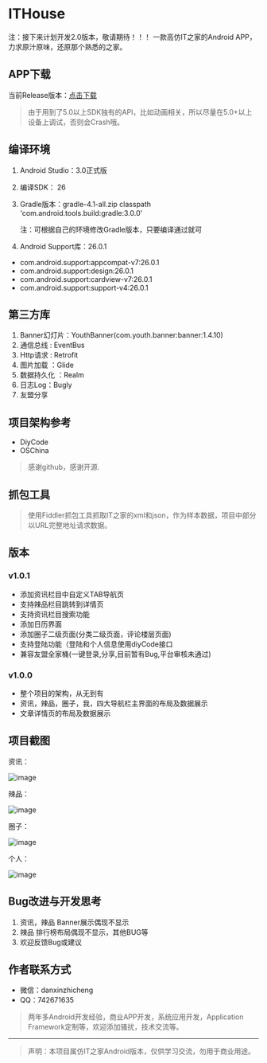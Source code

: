 
# ITHouse
注：接下来计划开发2.0版本，敬请期待！！！
一款高仿IT之家的Android APP，力求原汁原味，还原那个熟悉的之家。

## APP下载

当前Release版本：[点击下载](https://github.com/danxinzhicheng/IThouse/blob/master/app/release/app-release.apk?raw=true)

> 由于用到了5.0以上SDK独有的API，比如动画相关，所以尽量在5.0+以上设备上调试，否则会Crash哦。

## 编译环境

1. Android Studio：3.0正式版
2. 编译SDK： 26
3. Gradle版本：gradle-4.1-all.zip
   classpath 'com.android.tools.build:gradle:3.0.0'

   注：可根据自己的环境修改Gradle版本，只要编译通过就可

4. Android Support库：26.0.1

- com.android.support:appcompat-v7:26.0.1
- com.android.support:design:26.0.1
- com.android.support:cardview-v7:26.0.1
- com.android.support:support-v4:26.0.1


## 第三方库

1. Banner幻灯片：YouthBanner(com.youth.banner:banner:1.4.10)
2. 通信总线 : EventBus
3. Http请求 : Retrofit
4. 图片加载 ：Glide
5. 数据持久化 ：Realm
6. 日志Log：Bugly
7. 友盟分享

## 项目架构参考

- DiyCode
- OSChina
> 感谢github，感谢开源.

## 抓包工具

  > 使用Fiddler抓包工具抓取IT之家的xml和json，作为样本数据，项目中部分以URL完整地址请求数据。

## 版本
### v1.0.1
- 添加资讯栏目中自定义TAB导航页
- 支持辣品栏目跳转到详情页
- 支持资讯栏目搜索功能
- 添加日历界面
- 添加圈子二级页面(分类二级页面，评论楼层页面)
- 支持登陆功能（登陆和个人信息使用diyCode接口
- 兼容友盟全家桶(一键登录,分享,目前暂有Bug,平台审核未通过)

### v1.0.0
- 整个项目的架构，从无到有
- 资讯，辣品，圈子，我，四大导航栏主界面的布局及数据展示
- 文章详情页的布局及数据展示

## 项目截图
资讯：

![image](https://raw.githubusercontent.com/danxinzhicheng/IThouse/master/Screenshots/Screenshot_1.png)

辣品：

![image](https://raw.githubusercontent.com/danxinzhicheng/IThouse/master/Screenshots/Screenshot_2.png)

圈子：

![image](https://raw.githubusercontent.com/danxinzhicheng/IThouse/master/Screenshots/Screenshot_3.png)

个人：

![image](https://raw.githubusercontent.com/danxinzhicheng/IThouse/master/Screenshots/Screenshot_4.png)

## Bug改进与开发思考
1. 资讯，辣品 Banner展示偶现不显示
2. 辣品 排行榜布局偶现不显示，其他BUG等
3. 欢迎反馈Bug或建议

## 作者联系方式
- 微信：danxinzhicheng
- QQ：742671635
> 两年多Android开发经验，商业APP开发，系统应用开发，Application Framework定制等，欢迎添加骚扰，技术交流等。

****
> 声明：本项目属仿IT之家Android版本，仅供学习交流，勿用于商业用途。
